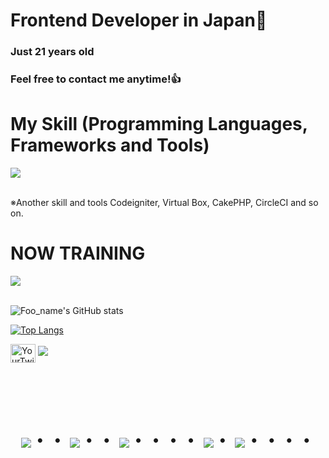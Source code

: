 # Frontend Developer in Japan👋
### Just 21 years old 
### Feel free to contact me anytime!👍
#


# My Skill (Programming Languages, Frameworks and Tools)

<img src="https://skillicons.dev/icons?i=html,css,javascript,java,python,flutter,php,sqlite,mysql,github,vscode,docker,laravel,aws" /> <br /><br />

  ※Another skill and tools
  Codeigniter, Virtual Box, CakePHP, CircleCI and so on.
  
# NOW TRAINING

<img src="https://skillicons.dev/icons?i=flutter,docker,vscode,github,aws" /> <br /><br />



![Foo_name's GitHub stats](https://github-readme-stats.vercel.app/api?username=Shoki151515&show_icons=true&theme=vue-dark)


[![Top Langs](https://github-readme-stats.vercel.app/api/top-langs/?username=Shoki151515&layout=compact&theme=vue-dark)](https://github.com/anuraghazra/github-readme-stats)

<p align="left">
  <a href="https://twitter.com/Iwashita_shoga" target="blank"><img align="center" src="https://raw.githubusercontent.com/rahuldkjain/github-profile-readme-generator/master/src/images/icons/Social/twitter.svg" alt="YourTwitterUsername" height="30" width="40" /></a>
  <a href="mailto:iwashitahsoki@gmail.com"><img src="https://img.shields.io/badge/Gmail-d14836?style=flat-square&logo=Gmail&logoColor=white&link=mailto:iwashitashoki@gmail.com"/></a>
</p>





<!-- --------------------------------- :) ---------------------------------- -->

<br><br><br>

<div align="center">
    <h1>
        <img src="https://user-images.githubusercontent.com/44926913/175852850-3fb6c715-1856-41ff-8c1f-94ce3b03b458.gif">・・
        <img src="https://user-images.githubusercontent.com/44926913/175853109-f8850656-6704-4a8a-bee6-9aca154d929b.gif">・・
        <img src="https://user-images.githubusercontent.com/44926913/175853154-5449d974-975e-44a6-ab84-a86031265e40.gif">・・・・
        <img src="https://user-images.githubusercontent.com/44926913/175853109-f8850656-6704-4a8a-bee6-9aca154d929b.gif">・
        <img src="https://user-images.githubusercontent.com/44926913/175853154-5449d974-975e-44a6-ab84-a86031265e40.gif">・・・・
    </h1>
  </div>
<br><br><br>
